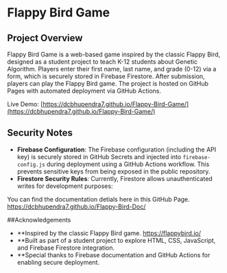 # Flappy Bird Game

## Project Overview

Flappy Bird Game is a web-based game inspired by the classic Flappy Bird, designed as a student project to teach K-12 students about Genetic Algorithm. Players enter their first name, last name, and grade (0-12) via a form, which is securely stored in Firebase Firestore. After submission, players can play the Flappy Bird game. The project is hosted on GitHub Pages with automated deployment via GitHub Actions.

Live Demo: [https://dcbhupendra7.github.io/Flappy-Bird-Game/](https://dcbhupendra7.github.io/Flappy-Bird-Game/)

## Security Notes

- **Firebase Configuration**: The Firebase configuration (including the API key) is securely stored in GitHub Secrets and injected into `firebase-config.js` during deployment using a GitHub Actions workflow. This prevents sensitive keys from being exposed in the public repository.
- **Firestore Security Rules**: Currently, Firestore allows unauthenticated writes for development purposes:

You can find the documentation detials here in this GitHub Page.
https://dcbhupendra7.github.io/Flappy-Bird-Doc/

##Acknowledgements

- \*\*Inspired by the classic Flappy Bird game. https://flappybird.io/
- \*\*Built as part of a student project to explore HTML, CSS, JavaScript, and Firebase Firestore integration.
- \*\*Special thanks to Firebase documentation and GitHub Actions for enabling secure deployment.
